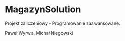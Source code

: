 # MagazynSolution

Projekt zaliczeniowy - Programowanie zaawansowane. 

Paweł Wyrwa, 
Michał Niegowski
